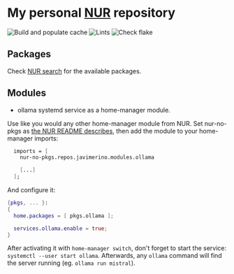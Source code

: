 # My personal [NUR](https://github.com/nix-community/NUR) repository

![Build and populate cache](https://github.com/JaviMerino/nur-packages/workflows/Build%20and%20populate%20cache/badge.svg)
![Lints](https://github.com/JaviMerino/nur-packages/workflows/Lints/badge.svg)
![Check
flake](https://github.com/JaviMerino/nur-packages/workflows/Check%20flake/badge.svg)

<!--
Uncomment this if you set up cachix:
[![Cachix Cache](https://img.shields.io/badge/cachix-<YOUR_CACHIX_CACHE_NAME>-blue.svg)](https://<YOUR_CACHIX_CACHE_NAME>.cachix.org)
-->

## Packages

Check [NUR search](https://nur.nix-community.org/repos/javimerino/)
for the available packages.

## Modules

* ollama systemd service as a home-manager module.

Use like you would any other home-manager module from NUR.  Set
nur-no-pkgs as [the NUR README
describes](https://github.com/nix-community/NUR?tab=readme-ov-file#using-modules-overlays-or-library-functions-in-nixos),
then add the module to your home-manager imports:

``` nix
  imports = [
    nur-no-pkgs.repos.javimerino.modules.ollama

    [...]
  ];
```

And configure it:

``` nix
{pkgs, ... }:
{
  home.packages = [ pkgs.ollama ];

  services.ollama.enable = true;
}
```

After activating it with `home-manager switch`, don't forget to start
the service: `systemctl --user start ollama`.  Afterwards, any
`ollama` command will find the server running (eg. `ollama run
mistral`).
